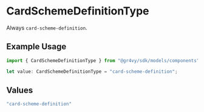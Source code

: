 # CardSchemeDefinitionType

Always `card-scheme-definition`.

## Example Usage

```typescript
import { CardSchemeDefinitionType } from "@gr4vy/sdk/models/components";

let value: CardSchemeDefinitionType = "card-scheme-definition";
```

## Values

```typescript
"card-scheme-definition"
```